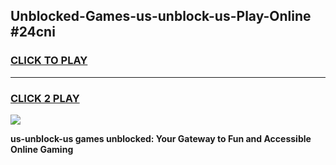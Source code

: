 
## Unblocked-Games-us-unblock-us-Play-Online #24cni
<h3>
<a href="https://news.freeplayer.one?title=us-unblock-us&ref=3">CLICK TO PLAY</a></h3>
<hr>

<h3>
<a href="https://news.freeplayer.one?title=us-unblock-us&ref=3">CLICK 2 PLAY</a>
  
</h3>

<a href="https://news.freeplayer.one?title=us-unblock-us&ref=3"><img src="https://clearcache.store/games.png"></a>


**us-unblock-us games unblocked: Your Gateway to Fun and Accessible Online Gaming**
